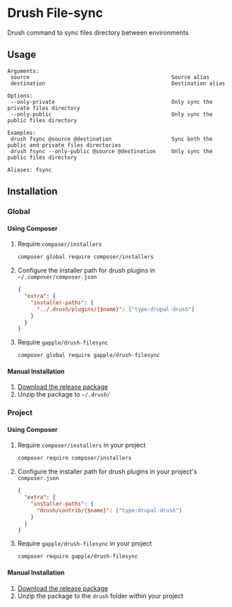 Drush File-sync
===============

Drush command to sync files directory between environments

## Usage

```
Arguments:
 source                                             Source alias
 destination                                        Destination alias

Options:
 --only-private                                     Only sync the private files directory
 --only-public                                      Only sync the public files directory
 
Examples:
 drush fsync @source @destination                   Sync both the public and private files directories
 drush fsync --only-public @source @destination     Only sync the public files directory
 
Aliases: fsync
```

## Installation

### Global
#### Using Composer
1. Require `composer/installers`
    ```bash
    composer global require composer/installers
    ```

2. Configure the installer path for drush plugins in `~/.composer/composer.json`
    ```json
    {
      "extra": {
        "installer-paths": {
          "../.drush/plugins/{$name}": ["type:drupal-drush"]
        }
      }
    }
    ```

3. Require `gapple/drush-filesync`
    ```bash
    composer global require gapple/drush-filesync
    ```

#### Manual Installation
1. [Download the release package](https://github.com/gapple/drush-filesync/releases)
2. Unzip the package to `~/.drush/`


### Project
#### Using Composer
1. Require `composer/installers` in your project
    ```bash
    composer require composer/installers
    ```

2. Configure the installer path for drush plugins in your project's `composer.json`
    ```json
    {
      "extra": {
        "installer-paths": {
          "drush/contrib/{$name}": ["type:drupal-drush"]
        }
      }
    }
    ```

3. Require `gapple/drush-filesync` in your project
    ```bash
    composer require gapple/drush-filesync
    ```

#### Manual Installation
1. [Download the release package](https://github.com/gapple/drush-filesync/releases)
2. Unzip the package to the `drush` folder within your project
